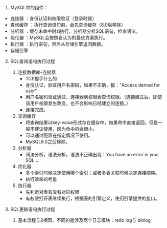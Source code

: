 1. MySQL中的组件：
  - 连接器 ：身份认证和权限验证（登录时候）
  - 查询缓存 ：执行查询语句前，会先查询缓存（8.0后移除）
  - 分析器 ：缓存未命中时zi执行。分析器分析SQL语句，检查语法。
  - 优化器 ：MySQL会按照自认为的最优方案执行。
  - 执行器 ：执行语句，然后从存储引擎返回数据。
  - 存储引擎

2. SQL查询语句执行过程
	1. 连接数据库-连接器
		- TCP握手什么的
		- 身份认证，验证用户名密码，如果不正确，报："Access denied for user"
		- 用户名密码验证通过，连接器到权限表查询权限。（连接建立后，即使该用户权限发生改变，也不会影响已经建立的连接。）
		- 连接完成。
	2. 查询缓存
		- 将查询结果以key-value形式存在缓存中，如果命中直接返回。但是一般不建议使用，因为命中机会很小。
		- 可以通过配置在指定情况下使用。
		- MySQL8.0之后移除。
	3. 分析器
		- 词法分析，语法分析，语法不正确出现：You have an error in your SQL ...
	4. 优化器
		- 多个索引时候决定使用哪个索引；或者多表关联时候决定连接顺序。
		- 执行效率的考量
	5. 执行器
		- 先判断对表有没有对应权限
		- 有权限打开表继续执行，根据表的引擎定义，使用引擎提供的接口。

3. SQL更新语句执行过程
	1. 基本流程与2相同，不同的是涉及两个日志模块：redo log与 binlog